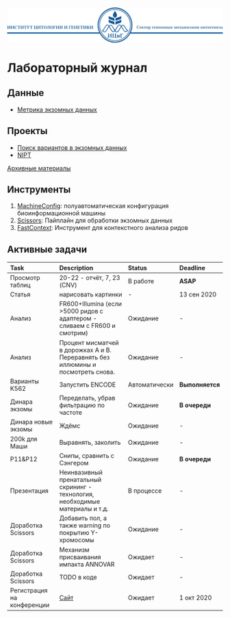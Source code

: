 ![Header ICG](./Header_ICG.svg)

# Лабораторный журнал

## Данные

* [Метрика экзомных данных](./data/SamplesData.csv)

## Проекты

* [Поиск вариантов в экзомных данных](./projects/ExomeVariants.md)
* [NIPT](./projects/NIPT.md)

[Архивные материалы](./archive)

## Инструменты

1. [MachineConfig](./tools/MachineConfig): полуавтоматическая конфигурация биоинформационной машины
2. [Scissors](./tools/Scissors): Пайплайн для обработки экзомных данных
3. [FastContext](./tools/FastContext): Инструмент для контекстного анализа ридов

## Активные задачи

| Task | Description | Status | Deadline |
|:-----|:------------|:-------|:---------|
| Просмотр таблиц | 20-22 - отчёт, 7, 23 (CNV) | В работе | **ASAP** |
| Статья | нарисовать картинки | - | 13 сен 2020 |
| Анализ | FR600+Illumina (если >5000 ридов с адаптером - сливаем с FR600 и смотрим) | Ожидание | - |
| Анализ | Процент мисматчей в дорожках А и B. Переравнять без иллюмины и посмотреть снова. | Ожидание | - |
| Варианты K562 | Запустить ENCODE | Автоматически | **Выполняется** |
| Динара экзомы | Переделать, убрав фильтрацию по частоте | Ожидание | **В очереди**  |
| Динара новые экзомы | Ждёмс | Ожидание | - |
| 200k для Маши | Выравнять, заколить | Ожидание | - |
| P11&P12 | Снипы, сравнить с Сэнгером | Ожидание | **В очереди** |
| Презентация | Неинвазивный пренатальный скрининг - технология, необходимые материалы и т.д. | В процессе | - |
| Доработка Scissors | Добавить пол, а также warning по покрытию Y-хромосомы | Ожидание | - |
| Доработка Scissors | Механизм присваивания импакта ANNOVAR | Ожидает | - |
| Доработка Scissors | TODO в коде | Ожидает | - |
| Регистрация на конференции | [Сайт](https://www.медгенетика.рф/reg-member/) | Ожидает | 1 окт 2020 |

